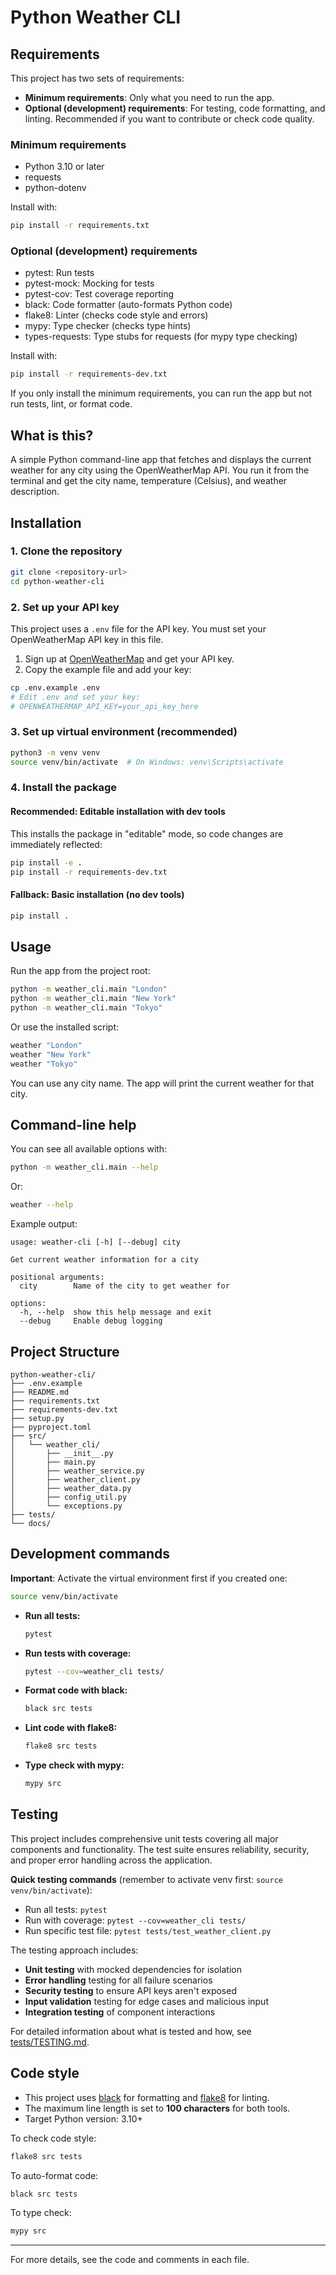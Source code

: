 # Python Weather CLI

## Requirements

This project has two sets of requirements:

- **Minimum requirements**: Only what you need to run the app.
- **Optional (development) requirements**: For testing, code formatting, and linting. Recommended if you want to contribute or check code quality.

### Minimum requirements
- Python 3.10 or later
- requests
- python-dotenv

Install with:
```bash
pip install -r requirements.txt
```

### Optional (development) requirements
- pytest: Run tests
- pytest-mock: Mocking for tests
- pytest-cov: Test coverage reporting
- black: Code formatter (auto-formats Python code)
- flake8: Linter (checks code style and errors)
- mypy: Type checker (checks type hints)
- types-requests: Type stubs for requests (for mypy type checking)

Install with:
```bash
pip install -r requirements-dev.txt
```

If you only install the minimum requirements, you can run the app but not run tests, lint, or format code.

## What is this?

A simple Python command-line app that fetches and displays the current weather for any city using the OpenWeatherMap API. You run it from the terminal and get the city name, temperature (Celsius), and weather description.

## Installation

### 1. Clone the repository

```bash
git clone <repository-url>
cd python-weather-cli
```

### 2. Set up your API key

This project uses a `.env` file for the API key. You must set your OpenWeatherMap API key in this file.

1. Sign up at [OpenWeatherMap](https://openweathermap.org/api) and get your API key.
2. Copy the example file and add your key:

```bash
cp .env.example .env
# Edit .env and set your key:
# OPENWEATHERMAP_API_KEY=your_api_key_here
```

### 3. Set up virtual environment (recommended)

```bash
python3 -m venv venv
source venv/bin/activate  # On Windows: venv\Scripts\activate
```

### 4. Install the package

#### Recommended: Editable installation with dev tools

This installs the package in "editable" mode, so code changes are immediately reflected:

```bash
pip install -e .
pip install -r requirements-dev.txt
```

#### Fallback: Basic installation (no dev tools)

```bash
pip install .
```

## Usage

Run the app from the project root:

```bash
python -m weather_cli.main "London"
python -m weather_cli.main "New York"
python -m weather_cli.main "Tokyo"
```

Or use the installed script:

```bash
weather "London"
weather "New York"  
weather "Tokyo"
```

You can use any city name. The app will print the current weather for that city.

## Command-line help

You can see all available options with:

```bash
python -m weather_cli.main --help
```

Or:

```bash
weather --help
```

Example output:

```
usage: weather-cli [-h] [--debug] city

Get current weather information for a city

positional arguments:
  city        Name of the city to get weather for

options:
  -h, --help  show this help message and exit
  --debug     Enable debug logging
```

## Project Structure

```
python-weather-cli/
├── .env.example
├── README.md
├── requirements.txt
├── requirements-dev.txt
├── setup.py
├── pyproject.toml
├── src/
│   └── weather_cli/
│       ├── __init__.py
│       ├── main.py
│       ├── weather_service.py
│       ├── weather_client.py
│       ├── weather_data.py
│       ├── config_util.py
│       └── exceptions.py
├── tests/
└── docs/
```

## Development commands

**Important**: Activate the virtual environment first if you created one:
```bash
source venv/bin/activate
```

- **Run all tests:**
  ```bash
  pytest
  ```
- **Run tests with coverage:**
  ```bash
  pytest --cov=weather_cli tests/
  ```
- **Format code with black:**
  ```bash
  black src tests
  ```
- **Lint code with flake8:**
  ```bash
  flake8 src tests
  ```
- **Type check with mypy:**
  ```bash
  mypy src
  ```

## Testing

This project includes comprehensive unit tests covering all major components and functionality. The test suite ensures reliability, security, and proper error handling across the application.

**Quick testing commands** (remember to activate venv first: `source venv/bin/activate`):
- Run all tests: `pytest`
- Run with coverage: `pytest --cov=weather_cli tests/`
- Run specific test file: `pytest tests/test_weather_client.py`

The testing approach includes:
- **Unit testing** with mocked dependencies for isolation
- **Error handling** testing for all failure scenarios  
- **Security testing** to ensure API keys aren't exposed
- **Input validation** testing for edge cases and malicious input
- **Integration testing** of component interactions

For detailed information about what is tested and how, see [tests/TESTING.md](tests/TESTING.md).

## Code style

- This project uses [black](https://black.readthedocs.io/) for formatting and [flake8](https://flake8.pycqa.org/) for linting.
- The maximum line length is set to **100 characters** for both tools.
- Target Python version: 3.10+

To check code style:
```bash
flake8 src tests
```
To auto-format code:
```bash
black src tests
```
To type check:
```bash
mypy src
```

---

For more details, see the code and comments in each file.
